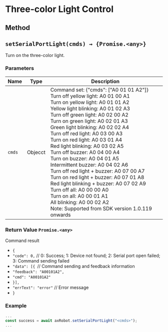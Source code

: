 # Three-color Light Control

## Method

## `setSerialPortLight(cmds) → {Promise.<any>}`

Turn on the three-color light.

### Parameters

| Name   | Type      | Description |
| ------ |---------|--|
| `cmds` | Objecct | Command set: {"cmds": ["A0 01 01 A2"]} <br/>Turn off yellow light: A0 01 00 A1 <br/>Turn on yellow light: A0 01 01 A2 <br/>Yellow light blinking: A0 01 02 A3 <br/>Turn off green light: A0 02 00 A2 <br/>Turn on green light: A0 02 01 A3 <br/>Green light blinking: A0 02 02 A4 <br/>Turn off red light: A0 03 00 A3 <br/>Turn on red light: A0 03 01 A4 <br/>Red light blinking: A0 03 02 A5 <br/>Turn off buzzer: A0 04 00 A4 <br/>Turn on buzzer: A0 04 01 A5 <br/>Intermittent buzzer: A0 04 02 A6 <br/>Turn off red light + buzzer: A0 07 00 A7 <br/>Turn on red light + buzzer: A0 07 01 A8 <br/>Red light blinking + buzzer: A0 07 02 A9 <br/>Turn off all: A0 00 00 A0 <br/>Turn on all: A0 00 01 A1 <br/>All blinking: A0 00 02 A2 <br/>Note: Supported from SDK version 1.0.119 onwards|

### Return Value `Promise.<any>`

Command result

* `{`
*  `"code": 0,` // 0: Success; 1: Device not found; 2: Serial port open failed; 3: Command sending failed
*   `"data": [{ `// Command sending and feedback information
*   `"feedback": "A00101A2",`
*   `"cmd": "A00101A2"`
*   `}],`
*   `"errText": "error"` // Error message
*   `}`

### Example

```javascript
...
const success = await axRobot.setSerialPortLight("<cmds>");
...
```

